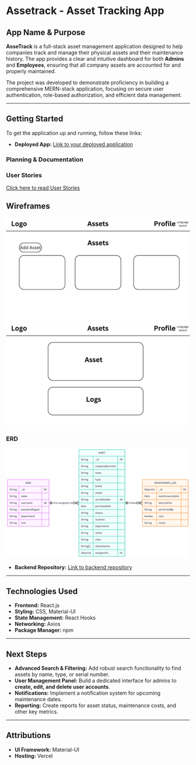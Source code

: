 # Assetrack - Asset Tracking App

## App Name & Purpose

**AsseTrack** is a full-stack asset management application designed to help companies track and manage their physical assets and their maintenance history. The app provides a clear and intuitive dashboard for both **Admins** and **Employees**, ensuring that all company assets are accounted for and properly maintained.

The project was developed to demonstrate proficiency in building a comprehensive MERN-stack application, focusing on secure user authentication, role-based authorization, and efficient data management.

---

## Getting Started

To get the application up and running, follow these links:

* **Deployed App:** [Link to your deployed application](https://b1-asset.vercel.app/)
### **Planning & Documentation**
### User Stories
[Click here to read User Stories](./User_Stories.txt)
## Wireframes
![Dashboard Page](./public/Dashboard.png)
![Asset Details Page](./public/AssetPage.png)
### ERD
![ER Diagram of Assetrack database](./public/ERD.png)

* **Backend Repository:** [Link to backend repository](https://github.com/GLJ20/asset-tracking-be)

---

## Technologies Used

* **Frontend:** React.js
* **Styling:** CSS, Material-UI
* **State Management:** React Hooks
* **Networking:** Axios
* **Package Manager:** npm

---

## Next Steps

* **Advanced Search & Filtering:** Add robust search functionality to find assets by name, type, or serial number.
* **User Management Panel:** Build a dedicated interface for admins to **create, edit, and delete user accounts**.
* **Notifications:** Implement a notification system for upcoming maintenance dates.
* **Reporting:** Create reports for asset status, maintenance costs, and other key metrics.

---

## Attributions

* **UI Framework:** Material-UI
* **Hosting:** Vercel

